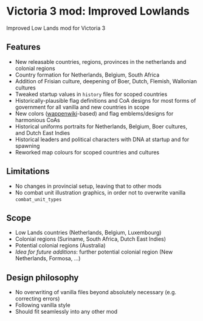 # Victoria 3 mod: Improved Lowlands

Improved Low Lands mod for Victoria 3

## Features

- New releasable countries, regions, provinces in the netherlands and colonial regions
- Country formation for Netherlands, Belgium, South Africa
- Addition of Frisian culture, deepening of Boer, Dutch, Flemish, Wallonian cultures
- Tweaked startup values in `history` files for scoped countries
- Historically-plausible flag definitions and CoA designs for most forms of government for all vanilla and new countries in scope
- New colors ([wappenwiki](http://wappenwiki.org)-based) and flag emblems/designs for harmonious CoAs 
- Historical uniforms portraits for Netherlands, Belgium, Boer cultures, and Dutch East Indies
- Historical leaders and political characters with DNA at startup and for spawning
- Reworked map colours for scoped countries and cultures

## Limitations

- No changes in provincial setup, leaving that to other mods
- No combat unit illustration graphics, in order not to overwrite vanilla `combat_unit_types`

## Scope

- Low Lands countries (Netherlands, Belgium, Luxembourg)
- Colonial regions (Suriname, South Africa, Dutch East Indies)
- Potential colonial regions (Australia)
- _Idea for future additions_: further potential colonial region (New Netherlands, Formosa, ...)

## Design philosophy

- No overwriting of vanilla files beyond absolutely necessary (e.g. correcting errors)
- Following vanilla style
- Should fit seamlessly into any other mod
